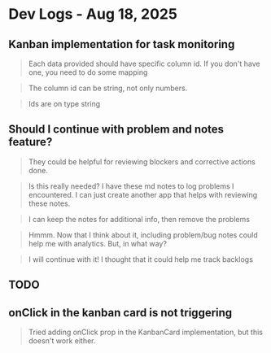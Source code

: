 
# Dev Logs - Aug 18, 2025
## Kanban implementation for task monitoring
> Each data provided should have specific column id. If you don't have one, you need to do some mapping

> The column id can be string, not only numbers. 

> Ids are on type string

## Should I continue with problem and notes feature?
> They could be helpful for reviewing blockers and corrective actions done.

> Is this really needed? I have these md notes to log problems I encountered. I can just create another app that helps with reviewing these notes.

> I can keep the notes for additional info, then remove the problems

> Hmmm. Now that I think about it, including problem/bug notes could help me with analytics. But, in what way? 

> I will continue with it! I thought that it could help me track backlogs

## TODO
## onClick in the kanban card is not triggering
> Tried adding onClick prop in the KanbanCard implementation, but this doesn't work either.
 
